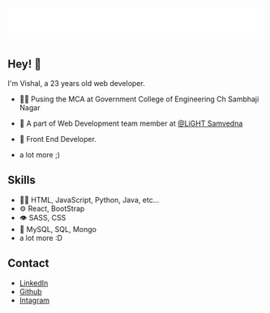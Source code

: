 <h1 align="center">
  <img src="image.svg" alt="Vishal Jatti" />
</h1>

## Hey! 👋
I'm Vishal, a 23 years old web developer.

<!-- - 🦔 Founder of [ArConnect](https://arconnect.io) Arweave Wallet -->

- 👨‍💻 Pusing the MCA at Government College of Engineering Ch Sambhaji Nagar


- 👥 A part of Web Development team member at [@LiGHT Samvedna](https://lightsamvedna.geca.ac.in/)

- 🧭 Front End Developer.

+ a lot more ;)

## Skills
- 👨‍💻 HTML, JavaScript, Python, Java, etc...
- ⚙️ React, BootStrap
- 👁️ SASS, CSS
- 💽 MySQL, SQL, Mongo
- a lot more :D

## Contact
- [ LinkedIn ](https://www.linkedin.com/in/vishal-jatti/) 
- [Github](https://github.com/NeonX26)
- [Intagram](https://www.instagram.com/v9xh4l/)